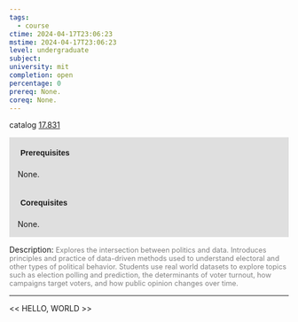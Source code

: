 ```yaml
---
tags:
  - course
ctime: 2024-04-17T23:06:23
mstime: 2024-04-17T23:06:23
level: undergraduate
subject: 
university: mit
completion: open
percentage: 0
prereq: None.
coreq: None.
---
```


catalog [17.831](http://student.mit.edu/catalog/m17b.html#17.831)

<span style="display: block; padding: 15px; background-color: rgb(100, 100, 100, 0.2);"><font id="m_prereq1645_0" style="display: block; font-family: Arial, sans-serif; font-weight: bold; padding: 5px">Prerequisites</font><br><span id="prereq1645_0">None.</span></span>
<span style="display: block; padding: 15px; background-color: rgb(100, 100, 100, 0.2);"><font id="m_coreq1645_0" style="display: block; font-family: Arial, sans-serif; font-weight: bold; padding: 5px">Corequisites</font><br><span id="coreq1645_0">None.</span></span>

<font style="">Description:</font>
<font style="color: grey; font-size: 0.8rem;">Explores the intersection between politics and data. Introduces principles and practice of data-driven methods used to understand electoral and other types of political behavior. Students use real world datasets to explore topics such as election polling and prediction, the determinants of voter turnout, how campaigns target voters, and how public opinion changes over time.</font>



---

<< HELLO, WORLD >>
